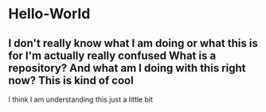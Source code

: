# Hello-World

I don't really know what I am doing or what this is for
I'm actually really confused
What is a repository? And what am I doing with this right now?
This is kind of cool
-
I think I am understanding this just a little bit
